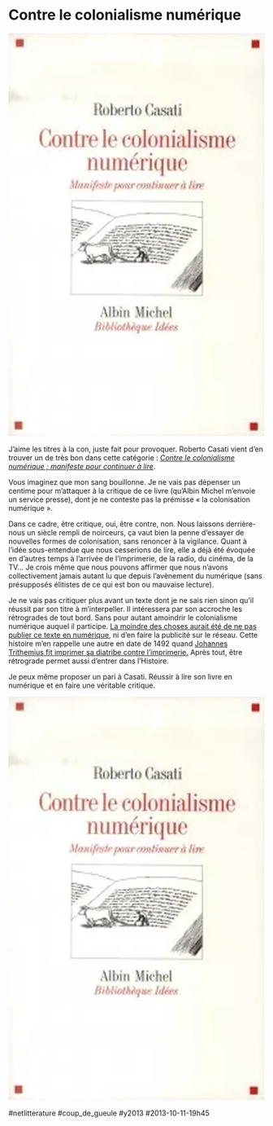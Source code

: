 # Contre le colonialisme numérique

![](_i/casati.webp)

J’aime les titres à la con, juste fait pour provoquer. Roberto Casati vient d’en trouver un de très bon dans cette catégorie : [*Contre le colonialisme numérique ; manifeste pour continuer à lire*](http://www.librairie-sciencespo.fr/communication-et-medias/internet-numerique/livre/contre-le-colonialisme-numerique---manifeste-pour-continuer-a-lire/roberto-casati/9782226246271.html).

Vous imaginez que mon sang bouillonne. Je ne vais pas dépenser un centime pour m’attaquer à la critique de ce livre (qu’Albin Michel m’envoie un service presse), dont je ne conteste pas la prémisse « la colonisation numérique ».

Dans ce cadre, être critique, oui, être contre, non. Nous laissons derrière-nous un siècle rempli de noirceurs, ça vaut bien la penne d’essayer de nouvelles formes de colonisation, sans renoncer à la vigilance. Quant à l’idée sous-entendue que nous cesserions de lire, elle a déjà été évoquée en d’autres temps à l’arrivée de l’imprimerie, de la radio, du cinéma, de la TV… Je crois même que nous pouvons affirmer que nous n’avons collectivement jamais autant lu que depuis l’avènement du numérique (sans présupposés élitistes de ce qui est bon ou mauvaise lecture).

Je ne vais pas critiquer plus avant un texte dont je ne sais rien sinon qu’il réussit par son titre à m’interpeller. Il intéressera par son accroche les rétrogrades de tout bord. Sans pour autant amoindrir le colonialisme numérique auquel il participe. [La moindre des choses aurait été de ne pas publier ce texte en numérique](http://www.epagine.fr/9782226295408-contre-le-colonialisme-numerique-manifeste-pour-continuer-a-lire-roberto-casati/), ni d’en faire la publicité sur le réseau. Cette histoire m’en rappelle une autre en date de 1492 quand [Johannes Trithemius fit imprimer sa diatribe contre l’imprimerie.](../../2012/9/johannes-trithemius-ou-les-451-croulants.md) Après tout, être rétrograde permet aussi d’entrer dans l’Histoire.

Je peux même proposer un pari à Casati. Réussir à lire son livre en numérique et en faire une véritable critique.

![Casati](_i/casati.webp)



#netlitterature #coup_de_gueule #y2013 #2013-10-11-19h45
